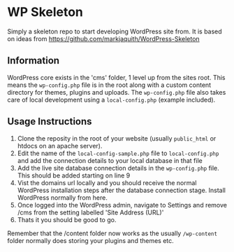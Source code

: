 # WP Skeleton

Simply a skeleton repo to start developing WordPress site from. It is based on ideas from https://github.com/markjaquith/WordPress-Skeleton

## Information

WordPress core exists in the 'cms' folder, 1 level up from the sites root. This means the `wp-config.php` file is in the root along with a custom content directory for themes, plugins and uploads. The `wp-config.php` file also takes care of local development using a `local-config.php` (example included).

## Usage Instructions

1. Clone the reposity in the root of your website (usually `public_html` or htdocs on an apache server).
2. Edit the name of the `local-config-sample.php` file to `local-config.php` and add the connection details to your local database in that file
3. Add the live site database connection details in the `wp-config.php` file. This should be added starting on line 9
4. Vist the domains url locally and you should receive the normal WordPress installation steps after the database connection stage. Install WordPress normally from here.
5. Once logged into the WordPress admin, navigate to Settings and remove /cms from the setting labelled 'Site Address (URL)'
6. Thats it you should be good to go.

Remember that the /content folder now works as the usually `/wp-content` folder normally does storing your plugins and themes etc.
